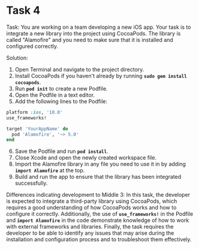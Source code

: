 # Task 4

Task: You are working on a team developing a new iOS app. Your task is to
integrate a new library into the project using CocoaPods. The library is called
"Alamofire" and you need to make sure that it is installed and configured
correctly.

Solution:

1. Open Terminal and navigate to the project directory.
2. Install CocoaPods if you haven't already by running
   **`sudo gem install cocoapods`**.
3. Run **`pod init`** to create a new Podfile.
4. Open the Podfile in a text editor.
5. Add the following lines to the Podfile:

```ruby
platform :ios, '10.0'
use_frameworks!

target 'YourAppName' do
  pod 'Alamofire', '~> 5.0'
end
```

6. Save the Podfile and run **`pod install`**.
7. Close Xcode and open the newly created workspace file.
8. Import the Alamofire library in any file you need to use it in by adding
   **`import Alamofire`** at the top.
9. Build and run the app to ensure that the library has been integrated
   successfully.

Differences indicating development to Middle 3: In this task, the developer is
expected to integrate a third-party library using CocoaPods, which requires a
good understanding of how CocoaPods works and how to configure it correctly.
Additionally, the use of **`use_frameworks!`** in the Podfile and
**`import Alamofire`** in the code demonstrate knowledge of how to work with
external frameworks and libraries. Finally, the task requires the developer to
be able to identify any issues that may arise during the installation and
configuration process and to troubleshoot them effectively.
